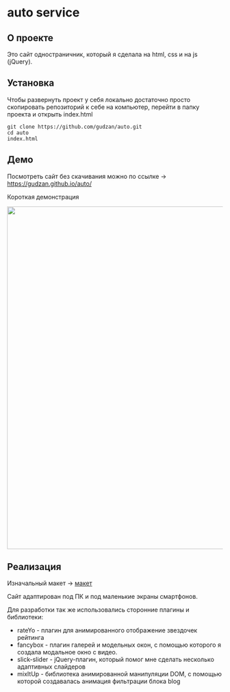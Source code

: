 # auto service

## О проекте

Это сайт одностраничник, который я сделала на html, css и на js (jQuery).

## Установка

Чтобы развернуть проект у себя локально достаточно просто скопировать репозиторий к себе на компьютер, перейти в папку проекта и открыть index.html

```
git clone https://github.com/gudzan/auto.git
cd auto
index.html
```
## Демо

Посмотреть сайт без скачивания можно по ссылке → https://gudzan.github.io/auto/

Короткая демонстрация
<p align="center">
<img width="800" src="./doc/demo.gif">
</p>

## Реализация

Изначальный макет → [макет](./doc/demo.fig)

Сайт адаптирован под ПК и под маленькие экраны смартфонов.

Для разработки так же использовались сторонние плагины и библиотеки:
- rateYo - плагин для анимированного отображение звездочек рейтинга
- fancybox - плагин галерей и модельных окон, с помощью которого я создала модальное окно с видео. 
- slick-slider - jQuery-плагин, который помог мне сделать несколько адаптивных слайдеров
- mixItUp - библиотека анимированной манипуляции DOM, с помощью которой создавалась анимация фильтрации блока blog